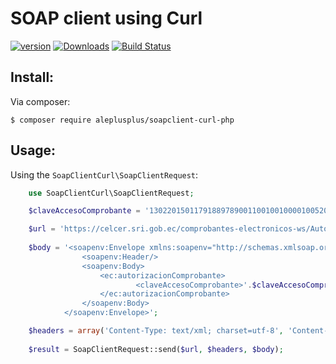 # SOAP client using Curl

[![version][packagist-version]][packagist-url]
[![Downloads][packagist-downloads]][packagist-url]
[![Build Status][travis-status]][travis-url]

[packagist-url]: https://packagist.org/packages/aleplusplus/soapclient-curl-php
[packagist-license]: https://img.shields.io/packagist/l/aleplusplus/soapclient-curl-php.svg?style=flat
[packagist-version]: https://img.shields.io/packagist/v/aleplusplus/soapclient-curl-php.svg?style=flat
[packagist-downloads]: https://img.shields.io/packagist/dm/aleplusplus/soapclient-curl-php.svg?style=flat

[travis-status]: https://travis-ci.org/aleplusplus/soapclient-curl-php.svg?branch=master
[travis-url]: https://travis-ci.org/aleplusplus/soapclient-curl-php

## Install:

Via composer:

```
$ composer require aleplusplus/soapclient-curl-php
```

## Usage:

Using the `SoapClientCurl\SoapClientRequest`:

```php
    use SoapClientCurl\SoapClientRequest;

    $claveAccesoComprobante = '1302201501179188978900110010010000100520001005215';

    $url = 'https://celcer.sri.gob.ec/comprobantes-electronicos-ws/AutorizacionComprobantes';
    
    $body = '<soapenv:Envelope xmlns:soapenv="http://schemas.xmlsoap.org/soap/envelope/" xmlns:ec="http://ec.gob.sri.ws.autorizacion">
                <soapenv:Header/>
                <soapenv:Body>
                    <ec:autorizacionComprobante>
                            <claveAccesoComprobante>'.$claveAccesoComprobante.'</claveAccesoComprobante>
                    </ec:autorizacionComprobante>
                </soapenv:Body>
            </soapenv:Envelope>';

    $headers = array('Content-Type: text/xml; charset=utf-8', 'Content-Length: '.strlen($body));
    
    $result = SoapClientRequest::send($url, $headers, $body);
```